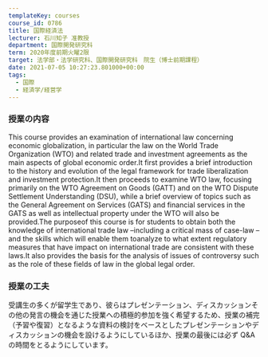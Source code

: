 ```yaml
---
templateKey: courses
course_id: 0786
title: 国際経済法
lecturer: 石川知子 准教授
department: 国際開発研究科
term: 2020年度前期火曜2限
target: 法学部・法学研究科、国際開発研究科　院生（博士前期課程）
date: 2021-07-05 10:27:23.801000+00:00
tags:
  - 国際
  - 経済学/経営学
---
```


### 授業の内容

This course provides an examination of international law concerning economic globalization, in particular the law on the World Trade Organization (WTO) and related trade and investment agreements as the main aspects of global economic order.It first provides a brief introduction to the history and evolution of the legal framework for trade liberalization and investment protection.It then proceeds to examine WTO law, focusing primarily on the WTO Agreement on Goods (GATT) and on the WTO Dispute Settlement Understanding (DSU), while a brief overview of topics such as the General Agreement on Services (GATS) and financial services in the GATS as well as intellectual property under the WTO will also be provided.The purposeof this course is for students to obtain both the knowledge of international trade law –including a critical mass of case-law –and the skills which will enable them toanalyze to what extent regulatory measures that have impact on international trade are consistent with these laws.It also provides the basis for the analysis of issues of controversy such as the role of these fields of law in the global legal order.

### 授業の工夫

受講生の多くが留学生であり、彼らはプレゼンテーション、ディスカッションその他の発言の機会を通じた授業への積極的参加を強く希望するため、授業の補完（予習や復習）となるような資料の検討をベースとしたプレゼンテーションやディスカッションの機会を設けるようにしているほか、授業の最後には必ず Q&A の時間をとるようにしています。
